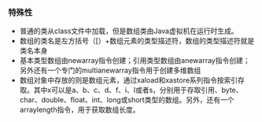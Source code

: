 ### 特殊性
- 普通的类从class文件中加载，但是数组类由Java虚拟机在运行时生成。
- 数组的类名是左方括号（[）+数组元素的类型描述符，数组的类型描述符就是类名本身
- 基本类型数组由newarray指令创建；引用类型数组由anewarray指令创建；另外还有一个专门的multianewarray指令用于创建多维数组
- 数组对象中存放的则是数组元素，通过xaload和xastore系列指令按索引存取。其中x可以是a、b、c、d、f、i、l或者s，分别用于存取引用、byte、char、double、float、int、long或short类型的数组。另外，还有一个arraylength指令，用于获取数组长度。

